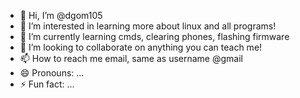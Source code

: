 - 👋 Hi, I’m @dgom105
- 👀 I’m interested in learning more about linux and all programs!
- 🌱 I’m currently learning cmds, clearing phones, flashing firmware
- 💞️ I’m looking to collaborate on anything you can teach me!
- 📫 How to reach me email, same as username @gmail  
- 😄 Pronouns: ...
- ⚡ Fun fact: ...

<!---
dgom105/dgom105 is a ✨ special ✨ repository because its `README.md` (this file) appears on your GitHub profile.
You can click the Preview link to take a look at your changes.
--->
